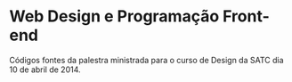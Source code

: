 # Web Design e Programação Front-end

Códigos fontes da palestra ministrada para o curso de Design da SATC dia 10 de abril de 2014.